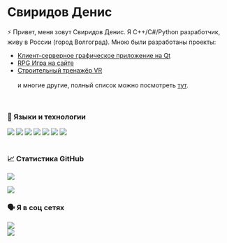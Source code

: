 # Свиридов Денис

⚡ Привет, меня зовут Свиридов Денис. Я C++/C#/Python разработчик, живу в России (город Волгоград). Мною были разработаны проекты:
 <ul>
  <li><a href='https://github.com/MrFireDeN/Bank-Depositors'>Клиент-серверное графическое приложение на Qt</a></li>
  <li><a href='https://github.com/MrFireDeN/GameRPG'>RPG Игра на сайте</a></li>
  <li><a href='https://github.com/Ryize/Volma'>Строительный тренажёр VR</a></li>
  <br>
 и многие другие, полный список можно посмотреть <a href='https://github.com/MrFireDeN?tab=repositories'>тут</a>.
 </ul>
 <br>

### 🎹 Языки и технологии
![](https://img.shields.io/badge/c++%20-%2300599C.svg?&style=for-the-badge&logo=c%2B%2B&ogoColor=white)
![](https://img.shields.io/badge/Qt-239120?style=for-the-badge&logo=qt5&logoColor=white)
![](https://img.shields.io/badge/C%23-00599C?style=for-the-badge&logo=c-sharp&logoColor=white)
![](https://img.shields.io/badge/Unity-100000?style=for-the-badge&logo=unity&logoColor=white)
![](https://img.shields.io/badge/Python-3776AB?style=for-the-badge&logo=python&logoColor=white)
![](https://img.shields.io/badge/Flask-000000?style=for-the-badge&logo=flask&logoColor=white)
![](https://img.shields.io/badge/SQLite-07405E?style=for-the-badge&logo=sqlite&logoColor=white)
<br><br>

### 📈 Статистика GitHub
![](https://github-profile-summary-cards.vercel.app/api/cards/productive-time?username=MrFireDeN&theme=solarized_dark)

![](https://komarev.com/ghpvc/?username=MrFireDeN&color=dc143c)
<br>
 
### 🗣 Я в соц сетях

<a href='https://vk.com/mr.fireden'>![](https://img.shields.io/badge/вконтакте-%232E87FB.svg?&style=for-the-badge&logo=vk&logoColor=white)</a><br>
<a href='https://t.me/mrfireden'>![](https://img.shields.io/badge/Telegram-2CA5E0?style=for-the-badge&logo=telegram&logoColor=white)</a>

<!--
**MrFireDeN/MrFireDeN** is a ✨ _special_ ✨ repository because its `README.md` (this file) appears on your GitHub profile.

Here are some ideas to get you started:

- 🔭 I’m currently working on ...
- 🌱 I’m currently learning ...
- 👯 I’m looking to collaborate on ...
- 🤔 I’m looking for help with ...
- 💬 Ask me about ...
- 📫 How to reach me: ...
- 😄 Pronouns: ...
- ⚡ Fun fact: ...
-->
